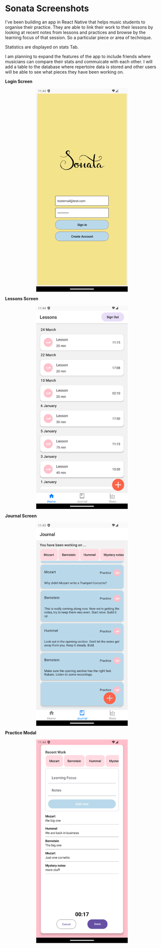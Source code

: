# Sonata Screenshots

I've been building an app in React Native that helps music students to organise their practice. They are able to link their work to their lessons by looking at recent notes from lessons and practices and browse by the learning focus of that session. So a particular piece or area of technique.

Statistics are displayed on stats Tab.

I am planning to expand the features of the app to include friends where musicians can compare their stats and commuicate with each other. I will add a table to the database where repertoire data is stored and other users will be able to see what pieces they have been working on.

<style>
  .centered-image {
    display: block;
    margin-left: auto;
    margin-right: auto;
  }
</style>

<p><strong>Login Screen</strong></p>
<p><img src="./assets/screenshots/Login.png" alt="Login Screen" class="centered-image" width="300"></p>

<p><strong>Lessons Screen</strong></p>
<p><img src="./assets/screenshots/lessonScreen.png" alt="Lessons Screen" class="centered-image" width="300"></p>

<p><strong>Journal Screen</strong></p>
<p><img src="./assets/screenshots/Journal.png" alt="Journal Screen" class="centered-image" width="300"></p>

<p><strong>Practice Modal</strong></p>
<p><img src="./assets/screenshots/AddPracticeModal.png" alt="Practice Modal" class="centered-image" width="300"></p>
